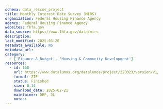 ```yaml
---
schema: data_rescue_project 
title: Monthly Interest Rate Survey (MIRS)
organization: Federal Housing Finance Agency
agency: Federal Housing Finance Agency
websites: fhfa.gov
data_source: https://www.fhfa.gov/data/mirs
description: 
last_modified: 2025-03-26
metadata_available: No
metadata_url: 
category:
  - ['Finance & Budget', 'Housing & Community Development'] 
resources:
  - id: 168
    url: https://www.datalumos.org/datalumos/project/220323/version/V1/view
    format: ZIP
    status: Finished
    size: 0.14
    download_date: 2025-02-21
    maintainer: DRP, DL
    notes: 
---
```

